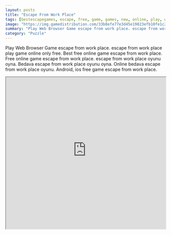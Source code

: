 ```yaml
---
layout: posts
title: "Escape From Work Place"
tags: [bestescapegames, escape, free, game, games, new, online, play, work, place, download, free, online, games, oyna, game, free, games, play, play, games]
image: "https://img.gamedistribution.com/33b8efe77e3d45e19823efb10fe1c211.jpg"
summary: "Play Web Browser Game escape from work place. escape from work place play game online only free. Best free online game escape from work place. Free online game escape from work place. escape from work place oyunu oyna. Bedava escape from work place oyunu oyna. Online bedava escape from work place oyunu. Android, ios free game escape from work place."
category: "Puzzle"
---
```


Play Web Browser Game escape from work place. escape from work place play game online only free. Best free online game escape from work place. Free online game escape from work place. escape from work place oyunu oyna. Bedava escape from work place oyunu oyna. Online bedava escape from work place oyunu. Android, ios free game escape from work place.

<iframe width="100%" height="480px;" src="https://flash.gamedistribution.com?game=33b8efe77e3d45e19823efb10fe1c211"></iframe>